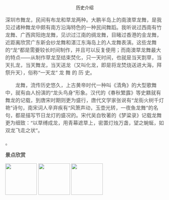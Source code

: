  <center><font color="#1e1e19"><font face="阿里汉仪智能黑体">历史介绍</font></center><br>
 <font color="#565654" size="3">
 深圳市舞龙，民间有布龙和草龙两种。大鹏半岛上的南澳草龙舞，是我见过诸种舞龙中颇有南方沿海特色的一种民间舞蹈。我听说过西南有竹龙舞、广西宾阳炮龙舞，见识过江南的绸龙舞，目睹过香港的金龙舞，近距离欣赏广东新会纱龙舞和湛江东海岛上的人龙舞表演。这些龙舞的“龙”都是需要较长时间制作，并且可以反复使用；而南澳草龙舞最大的特点——从制作草龙至结束焚化，只一天时间，也就是当天割草，当天扎龙，当天舞龙，当天送龙（又叫化龙，即是将龙焚烧送进大海，拜祭升天），俗称“一天龙”
  龙 舞 的 历 史。

 　　龙舞，流传历史悠久，上古黄帝时代一种叫《清角》的大型歌舞中，就有由人扮演的“龙头鸟身”形象。汉代的《春秋繁露》等史籍就有舞龙的记载，到唐宋时期则更为盛行，唐代文学家张说有“龙街火树千灯艳”诗句，南宋词人辛弃疾有“风箫声动，玉壶光转，一夜鱼龙舞”的名句，都是描写节日龙灯的盛况的。宋代吴自牧著的《梦粱录》记载龙舞更为细致：“以草缚成龙，用青幕遮草上，密置灯烛万盏，望之蜿蜒，如双龙飞走之状”。

。</font>



<font color="#565654" size="3">**景点欣赏**<br>

<img src="/assets/timg%20(2).jpg" width=100px height=100px> <img src="/assets/timg%20(4)_tnh1kjlqz.jpg" width=100px height=100px>  <img src="/assets/timg%20(3).jpg" width=100px height=100px> 
